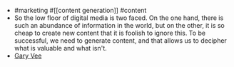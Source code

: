 - #marketing #[[content generation]] #content
- So the low floor of digital media is two faced. On the one hand, there is such an abundance of information in the world, but on the other, it is so cheap to create new content that it is foolish to ignore this.
To be successful, we need to generate content, and that allows us to decipher what is valuable and what isn't.
- [Gary Vee](https://www.linkedin.com/posts/garyvaynerchuk_my-002-for-any-content-creators-out-there-activity-6719973060838993920-3aK9)
